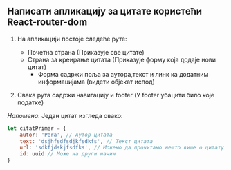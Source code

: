 ## Написати апликацију за цитате користећи React-router-dom

1. На апликацији постоје следеће руте:
    - Почетна страна  (Приказује све цитате)
    - Страна за креирање цитата  (Приказује форму која додаје нови цитат)
        - Форма садржи поља за аутора,текст и линк ка додатним информацијама (видети објекат испод)

2. Свака рута садржи навигацију и footer (У footer убацити било које податке)

*Напомена*: Један цитат изгледа овако:

```js
let citatPrimer = {
    autor: 'Pera', // Аутор цитата
    text: 'dsjhfsdfsdjkfsdkfs', // Текст цитата
    url: 'sdkfjdskjfsdfks', // Можемо да прочитамо нешто више о цитату / аутору
    id: uuid // Може на други начин
}
```